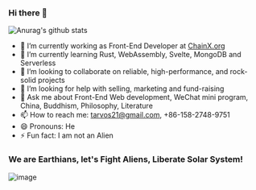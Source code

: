 ### Hi there 👋

<!--
**tarvos21/tarvos21** is a ✨ _special_ ✨ repository because its `README.md` (this file) appears on your GitHub profile.

Here are some ideas to get you started:

-->

![Anurag's github stats](https://github-readme-stats.vercel.app/api?username=tarvos21&show_icons=true&theme=radical&count_private=true)


- 🔭 I’m currently working as Front-End Developer at [ChainX.org](https://chainx.org)
- 🌱 I’m currently learning Rust, WebAssembly, Svelte, MongoDB and Serverless
- 👯 I’m looking to collaborate on reliable, high-performance, and rock-solid projects
- 🤔 I’m looking for help with selling, marketing and fund-raising
- 💬 Ask me about Front-End Web development, WeChat mini program, China, Buddhism, Philosophy, Literature
- 📫 How to reach me: tarvos21@gmail.com, +86-158-2748-9751
- 😄 Pronouns: He
- ⚡ Fun fact: I am not an Alien

### We are Earthians, let's Fight Aliens, Liberate Solar System!

![image](https://shu.git.xin/solarsystem.png)

<!--
![image](https://shu.git.xin/kouhao.png)
-->



